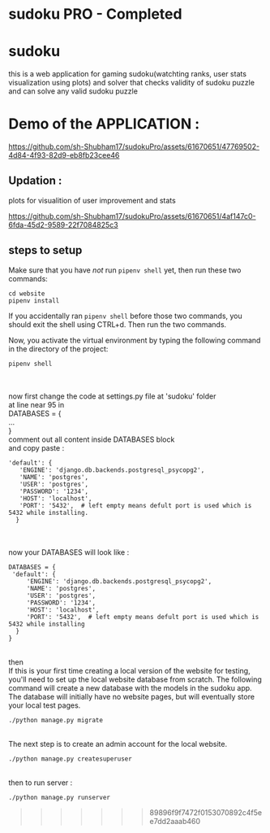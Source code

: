 # sudoku PRO - Completed
# sudoku
this is a web application for gaming sudoku(watchting ranks, user stats visualization using plots)  and solver that checks validity of sudoku puzzle and can solve any valid sudoku puzzle

# Demo of the APPLICATION : 

https://github.com/sh-Shubham17/sudokuPro/assets/61670651/47769502-4d84-4f93-82d9-eb8fb23cee46


## Updation : 
plots for visualition of user improvement and stats

https://github.com/sh-Shubham17/sudokuPro/assets/61670651/4af147c0-6fda-45d2-9589-22f7084825c3


## steps to setup 


Make sure that you have *not* run `pipenv shell` yet, then run these two commands:

```
cd website
pipenv install
```

If you accidentally ran `pipenv shell` before those two commands, you should exit the shell using CTRL+d. Then run the two commands.

Now, you activate the virtual environment by typing the following command in the directory of the project:

```
pipenv shell
```
</br></br>
now first change the code at settings.py file at 'sudoku' folder</br>
at line near 95 in </br>
DATABASES = {</br>
...</br>
}</br>
comment out all content inside DATABASES block</br>
and copy paste :</br>
```
'default': {
   'ENGINE': 'django.db.backends.postgresql_psycopg2',
   'NAME': 'postgres',
   'USER': 'postgres',
   'PASSWORD': '1234',
   'HOST': 'localhost',
   'PORT': '5432',  # left empty means defult port is used which is 5432 while installing.
  }
```
</br></br>
now your DATABASES will look like :</br>
```
DATABASES = {
 'default': {
     'ENGINE': 'django.db.backends.postgresql_psycopg2',
     'NAME': 'postgres',
     'USER': 'postgres',
     'PASSWORD': '1234',
     'HOST': 'localhost',
     'PORT': '5432',  # left empty means defult port is used which is 5432 while installing
  }
}
```
</br>
then </br>
If this is your first time creating a local version of the website for testing, you'll need to set up the local website database from scratch. The following command will create a new database with the models in the sudoku app. The database will initially have no website pages, but will eventually store your local test pages.

```
./python manage.py migrate
```
</br>
The next step is to create an admin account for the local website.

```
./python manage.py createsuperuser
```
</br>
then to run server :

```
./python manage.py runserver
```


>>>>>>> 89896f9f7472f0153070892c4f5ee7dd2aaab460

